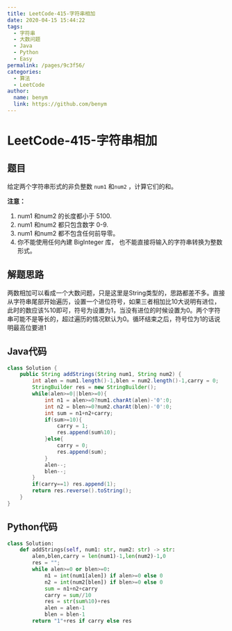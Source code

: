 ```yaml
---
title: LeetCode-415-字符串相加
date: 2020-04-15 15:44:22
tags: 
  - 字符串
  - 大数问题
  - Java
  - Python
  - Easy
permalink: /pages/9c3f56/
categories: 
  - 算法
  - LeetCode
author: 
  name: benym
  link: https://github.com/benym
---
```


# LeetCode-415-字符串相加

## 题目

给定两个字符串形式的非负整数 `num1` 和`num2` ，计算它们的和。

**注意：**

1. num1 和num2 的长度都小于 5100.
2. num1 和num2 都只包含数字 0-9.
3. num1 和num2 都不包含任何前导零。
4. 你不能使用任何內建 BigInteger 库， 也不能直接将输入的字符串转换为整数形式。

## 解题思路

两数相加可以看成一个大数问题，只是这里是String类型的，思路都差不多。直接从字符串尾部开始遍历，设置一个进位符号，如果三者相加比10大说明有进位，此时的数应该%10即可，符号为设置为1，当没有进位的时候设置为0。两个字符串可能不是等长的，超过遍历的情况默认为0。循环结束之后，符号位为1的话说明最高位要进1

## Java代码

```java
class Solution {
    public String addStrings(String num1, String num2) {
        int alen = num1.length()-1,blen = num2.length()-1,carry = 0;
        StringBuilder res = new StringBuilder();
        while(alen>=0||blen>=0){
            int n1 = alen>=0?num1.charAt(alen)-'0':0;
            int n2 = blen>=0?num2.charAt(blen)-'0':0;
            int sum = n1+n2+carry;
            if(sum>=10){
                carry = 1;
                res.append(sum%10);
            }else{
                carry = 0;
                res.append(sum);
            }
            alen--;
            blen--;
        }
        if(carry==1) res.append(1);
        return res.reverse().toString();
    }
}
```

## Python代码

```python
class Solution:
    def addStrings(self, num1: str, num2: str) -> str:
        alen,blen,carry = len(num1)-1,len(num2)-1,0
        res = "";
        while alen>=0 or blen>=0:
            n1 = int(num1[alen]) if alen>=0 else 0
            n2 = int(num2[blen]) if blen>=0 else 0
            sum = n1+n2+carry
            carry = sum//10
            res = str(sum%10)+res
            alen = alen-1
            blen = blen-1
        return "1"+res if carry else res
```

